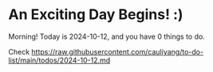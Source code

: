 # An Exciting Day Begins! :)

Morning! Today is 2024-10-12, and you have 0 things to do.

Check https://raw.githubusercontent.com/cauliyang/to-do-list/main/todos/2024-10-12.md